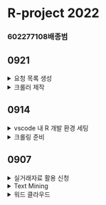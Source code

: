 # R-project 2022
### 602277108배종범 

## 0921
<details>
<summary>요청 목록 생성</summary>

### 요청 목록 만들기
```R
url_list <- list() # 빈 리스트 생성됨
cnt <- 0 # 반복문 제어 변수 초기값 0
```

### 요청 목록 채우기
> 요청 목록(url_list)은 '프로토콜 + 주소 + 포트번호 + 리소스 경로 + 요청 내역' <br>
> 요청 내역은 대상 지역과 기간 조건에 따라 변동 ∴ 중첩 반복문 필요

```R
for(i in 1:nrow(loc)){          # 외부반복: 25개 자치구
  for(j in 1:length(datelist)){ # 내부반복: 12개월
    cnt <- cnt + 1              # 반복누적 카운팅
    
    # 요청 목록 채우기 (25*12=300)
    url_list[cnt] <- paste0("http://openapi.molit.go.kr:8081/OpenAPI_ToolInstallPackage/service/rest/RTMSOBJSvc/getRTMSDataSvcAptTrade?",

        "LAWD_CD=", loc[i,1],       # 지역코드
        "&DEAL_YMD=", datelist[j],  # 수집월
        "&numOfRows=", 100,         # 한번에 가져올 최대 자료 수
        "&serviceKey=", service_key # 인증키
    )  
  } 
  Sys.sleep(0.1) # 0.1초간 멈춤
  # 알림메시지
  msg <- paste0("[", i,"/",nrow(loc), "]  ", loc[i,3], " 의 크롤링 목록이 생성됨 => 총 [", cnt,"] 건")
  cat(msg, "\n\n")
```

### 요청 목록 확인하기
```R
length(url_list)               # 요청목록 개수 확인
browseURL(paste0(url_list[1])) # 정상작동 확인
```
</details>
<details>
<summary>크롤러 제작</summary>

### 임시 저장 리스트 만들기
```R
# install.packages()는 설치 후 주석 처리 
install.packages("XML")
install.packages("data.table")
install.packages("stringr")

library(XML)
library(data.table)
library(stringr)
raw_data <- list()        # xml 임시 저장소
root_Node <- list()       # 거래내역 추출 임시 저장소
total <- list()           # 거래내역 정리 임시 저장소
dir.create("02_raw_data") # 새로운 폴더 만들기
```
</details>

## 0914
<details>
<summary>vscode 내 R 개발 환경 세팅</summary>
 
> vscode plugin : R Extension 설치

> 설정 > 확장 > R > Rpath: Windows(운영체제 확인 필요) > C:\Program file\R\R-4.2.1\bin\x64 입력
</details>

<details>
<summary>크롤링 준비</summary>

#### [실습파일 다운로드](https://drive.google.com/file/d/10Cvmme8oxQ9upMMnPwn07V9MXenYjKeD/view)

### 작업 폴더 설정
```R
install.packages("rstudioapi") # rstudioapi 설치                         
setwd(dirname(rstudioapi::getSourceEditorContext()$path)) # 작업폴더 설정
getwd() # 확인
```

### 수집 대상 지역 설정하기
```R
loc <- read.csv("./sigun_code.csv", fileEncoding="UTF-8") # 지역코드
loc$code <- as.character(loc$code) # 행정구역명 문자 변환
head(loc, 2) # 확인
```

### 수집 기간 설정하기
```R
datelist <- seq(from = as.Date('2021-01-01'), # 시작
                to   = as.Date('2021-12-31'), # 종료
                by    = '1 month')            # 단위
datelist <- format(datelist, format = '%Y%m') # 형식변환(YYYY-MM-DD => YYYYMM) 
datelist[1:3]                                 # 확인
```

### 인증키 입력하기
```R
service_key <- "발급받은 인증키 입력"
```

</details>

## 0907
<details>
<summary>실거래자료 활용 신청</summary>

- [공공데이터포털](https://www.data.go.kr) 국토교통부_아파트매매 실거래자료 검색 및 신청
- 요청 메세지 확인
> http://openapi.molit.go.kr:8081/OpenAPI_ToolInstallPackage/service/rest/RTMSOBJSvc/getRTMSDataSvcAptTrade?LAWD_CD=11110&DEAL_YMD=201512&serviceKey=서비스키

</details>

<details>
<summary>Text Mining</summary>

> 비정형 텍스트에서 의미있는 정보를 찾아내는 mining 기술
</details>

<details>
<summary>워드 클라우드</summary>

```R
installed.packages() # 설치된 패키지 확인
install.packages("wordcloud") # wordcloud 패키지 설치
# source 클릭 실행
```
</details>
